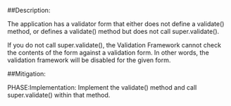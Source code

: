 ##Description:

The application has a validator form that either does not define a validate() method, or defines a validate() method but does not call super.validate().

If you do not call super.validate(), the Validation Framework cannot check the contents of the form against a validation form. In other words, the validation framework will be disabled for the given form.

##Mitigation:


PHASE:Implementation:
Implement the validate() method and call super.validate() within that method.

